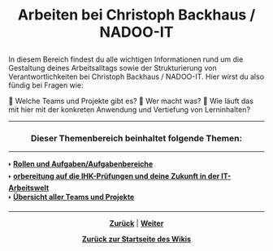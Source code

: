 # <p align="center">Arbeiten bei Christoph Backhaus / NADOO-IT</p>

In diesem Bereich findest du alle wichtigen Informationen rund um die Gestaltung deines Arbeitsalltags sowie der Strukturierung von Verantwortlichkeiten bei Christoph Backhaus / NADOO-IT. Hier wirst du also fündig bei Fragen wie:

🤔 Welche Teams und Projekte gibt es?
🤔 Wer macht was?
🤔 Wie läuft das mit hier mit der konkreten Anwendung und Vertiefung von Lerninhalten?

---

### <p align="center">Dieser Themenbereich beinhaltet folgende Themen:</p>

---

🢒 [**Rollen und Aufgaben/Aufgabenbereiche**](/docs/02-arbeiten_bei_nadoo/01-rollen_und_aufgaben/README.md) </br>
🢒 [**orbereitung auf die IHK-Prüfungen und deine Zukunft in der IT-Arbeitswelt**](/docs/02-arbeiten_bei_nadoo/02-training_und_vorbereitung/README.md) </br>
🢒 [**Übersicht aller Teams und Projekte**](/docs/02-arbeiten_bei_nadoo/03-teams/README.md)</br>

---

<p align="center"><a href="/docs/01-organisation/08-firmenphilosophie/03-kaizen/README.md"><strong>Zurück</strong></a> | 
<a href="/docs/02-arbeiten_bei_nadoo/01-rollen_und_aufgaben/README.md"><strong>Weiter</strong></a>
</p>

<p align="center"><a href="/docs/00-willkommen/README.md"><strong>Zurück zur Startseite des Wikis</strong></a></p>